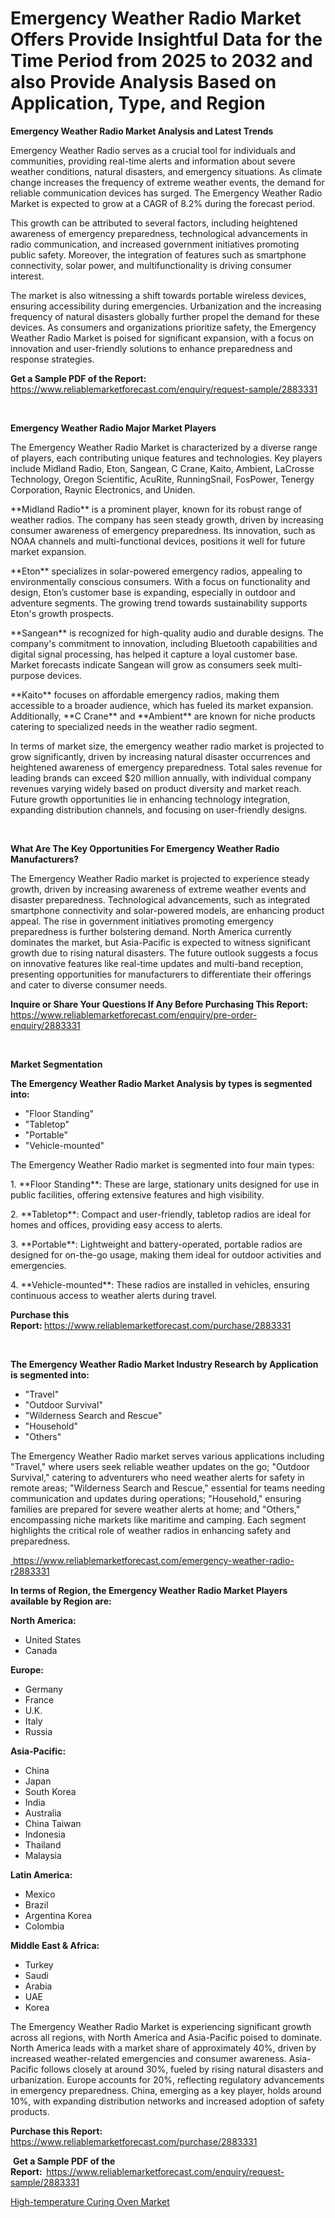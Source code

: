 <p><h1>Emergency Weather Radio Market Offers Provide Insightful Data for the Time Period from 2025 to 2032 and also Provide Analysis Based on Application, Type, and Region</h1></p><p><strong>Emergency Weather Radio Market Analysis and Latest Trends</strong></p>
<p><p>Emergency Weather Radio serves as a crucial tool for individuals and communities, providing real-time alerts and information about severe weather conditions, natural disasters, and emergency situations. As climate change increases the frequency of extreme weather events, the demand for reliable communication devices has surged. The Emergency Weather Radio Market is expected to grow at a CAGR of 8.2% during the forecast period. </p><p>This growth can be attributed to several factors, including heightened awareness of emergency preparedness, technological advancements in radio communication, and increased government initiatives promoting public safety. Moreover, the integration of features such as smartphone connectivity, solar power, and multifunctionality is driving consumer interest. </p><p>The market is also witnessing a shift towards portable wireless devices, ensuring accessibility during emergencies. Urbanization and the increasing frequency of natural disasters globally further propel the demand for these devices. As consumers and organizations prioritize safety, the Emergency Weather Radio Market is poised for significant expansion, with a focus on innovation and user-friendly solutions to enhance preparedness and response strategies.</p></p>
<p><strong>Get a Sample PDF of the Report:&nbsp;</strong> <a href="https://www.reliablemarketforecast.com/enquiry/request-sample/2883331?utm_campaign=2949&utm_medium=2&utm_source=Github&utm_content=ia&utm_term=13032025&utm_id=emergency-weather-radio">https://www.reliablemarketforecast.com/enquiry/request-sample/2883331</a></p>
<p>&nbsp;</p>
<p><strong>Emergency Weather Radio Major Market Players</strong></p>
<p><p>The Emergency Weather Radio Market is characterized by a diverse range of players, each contributing unique features and technologies. Key players include Midland Radio, Eton, Sangean, C Crane, Kaito, Ambient, LaCrosse Technology, Oregon Scientific, AcuRite, RunningSnail, FosPower, Tenergy Corporation, Raynic Electronics, and Uniden.</p><p>**Midland Radio** is a prominent player, known for its robust range of weather radios. The company has seen steady growth, driven by increasing consumer awareness of emergency preparedness. Its innovation, such as NOAA channels and multi-functional devices, positions it well for future market expansion.</p><p>**Eton** specializes in solar-powered emergency radios, appealing to environmentally conscious consumers. With a focus on functionality and design, Eton’s customer base is expanding, especially in outdoor and adventure segments. The growing trend towards sustainability supports Eton's growth prospects.</p><p>**Sangean** is recognized for high-quality audio and durable designs. The company's commitment to innovation, including Bluetooth capabilities and digital signal processing, has helped it capture a loyal customer base. Market forecasts indicate Sangean will grow as consumers seek multi-purpose devices.</p><p>**Kaito** focuses on affordable emergency radios, making them accessible to a broader audience, which has fueled its market expansion. Additionally, **C Crane** and **Ambient** are known for niche products catering to specialized needs in the weather radio segment.</p><p>In terms of market size, the emergency weather radio market is projected to grow significantly, driven by increasing natural disaster occurrences and heightened awareness of emergency preparedness. Total sales revenue for leading brands can exceed $20 million annually, with individual company revenues varying widely based on product diversity and market reach. Future growth opportunities lie in enhancing technology integration, expanding distribution channels, and focusing on user-friendly designs.</p></p>
<p>&nbsp;</p>
<p><strong>What Are The Key Opportunities For Emergency Weather Radio Manufacturers?</strong></p>
<p><p>The Emergency Weather Radio market is projected to experience steady growth, driven by increasing awareness of extreme weather events and disaster preparedness. Technological advancements, such as integrated smartphone connectivity and solar-powered models, are enhancing product appeal. The rise in government initiatives promoting emergency preparedness is further bolstering demand. North America currently dominates the market, but Asia-Pacific is expected to witness significant growth due to rising natural disasters. The future outlook suggests a focus on innovative features like real-time updates and multi-band reception, presenting opportunities for manufacturers to differentiate their offerings and cater to diverse consumer needs.</p></p>
<p><strong>Inquire or Share Your Questions If Any Before Purchasing This Report:</strong> <a href="https://www.reliablemarketforecast.com/enquiry/pre-order-enquiry/2883331?utm_campaign=2949&utm_medium=2&utm_source=Github&utm_content=ia&utm_term=13032025&utm_id=emergency-weather-radio">https://www.reliablemarketforecast.com/enquiry/pre-order-enquiry/2883331</a></p>
<p>&nbsp;</p>
<p><strong>Market Segmentation</strong></p>
<p><strong>The Emergency Weather Radio Market Analysis by types is segmented into:</strong></p>
<p><ul><li>"Floor Standing"</li><li>"Tabletop"</li><li>"Portable"</li><li>"Vehicle-mounted"</li></ul></p>
<p><p>The Emergency Weather Radio market is segmented into four main types: </p><p>1. **Floor Standing**: These are large, stationary units designed for use in public facilities, offering extensive features and high visibility.</p><p>   </p><p>2. **Tabletop**: Compact and user-friendly, tabletop radios are ideal for homes and offices, providing easy access to alerts.</p><p>  </p><p>3. **Portable**: Lightweight and battery-operated, portable radios are designed for on-the-go usage, making them ideal for outdoor activities and emergencies.</p><p>   </p><p>4. **Vehicle-mounted**: These radios are installed in vehicles, ensuring continuous access to weather alerts during travel.</p></p>
<p><strong>Purchase this Report:&nbsp;</strong><a href="https://www.reliablemarketforecast.com/purchase/2883331?utm_campaign=2949&utm_medium=2&utm_source=Github&utm_content=ia&utm_term=13032025&utm_id=emergency-weather-radio">https://www.reliablemarketforecast.com/purchase/2883331</a></p>
<p>&nbsp;</p>
<p><strong>The Emergency Weather Radio Market Industry Research by Application is segmented into:</strong></p>
<p><ul><li>"Travel"</li><li>"Outdoor Survival"</li><li>"Wilderness Search and Rescue"</li><li>"Household"</li><li>"Others"</li></ul></p>
<p><p>The Emergency Weather Radio market serves various applications including "Travel," where users seek reliable weather updates on the go; "Outdoor Survival," catering to adventurers who need weather alerts for safety in remote areas; "Wilderness Search and Rescue," essential for teams needing communication and updates during operations; "Household," ensuring families are prepared for severe weather alerts at home; and "Others," encompassing niche markets like maritime and camping. Each segment highlights the critical role of weather radios in enhancing safety and preparedness.</p></p>
<p><a href="https://www.reliablemarketforecast.com/emergency-weather-radio-r2883331?utm_campaign=2949&utm_medium=2&utm_source=Github&utm_content=ia&utm_term=13032025&utm_id=emergency-weather-radio">&nbsp;https://www.reliablemarketforecast.com/emergency-weather-radio-r2883331</a></p>
<p><strong>In terms of Region, the Emergency Weather Radio Market Players available by Region are:</strong></p>
<p>
    <p> <strong> North America: </strong>
        <ul>
            <li>United States</li>
            <li>Canada</li>
        </ul>
        </p> 
    <p> <strong> Europe: </strong>
        <ul>
            <li>Germany</li>
            <li>France</li>
            <li>U.K.</li>
            <li>Italy</li>
            <li>Russia</li>
        </ul>
        </p> 
    <p> <strong> Asia-Pacific: </strong>
        <ul>
            <li>China</li>
            <li>Japan</li>
            <li>South Korea</li>
            <li>India</li>
            <li>Australia</li>
            <li>China Taiwan</li>
            <li>Indonesia</li>
            <li>Thailand</li>
            <li>Malaysia</li>
        </ul>
        </p> 
    <p> <strong> Latin America: </strong>
        <ul>
            <li>Mexico</li>
            <li>Brazil</li>
            <li>Argentina Korea</li>
            <li>Colombia</li>
        </ul>
        </p> 
    <p> <strong> Middle East & Africa: </strong>
        <ul>
            <li>Turkey</li>
            <li>Saudi</li>
            <li>Arabia</li>
            <li>UAE</li>
            <li>Korea</li>
        </ul>
    </p>
    </p>
<p><p>The Emergency Weather Radio Market is experiencing significant growth across all regions, with North America and Asia-Pacific poised to dominate. North America leads with a market share of approximately 40%, driven by increased weather-related emergencies and consumer awareness. Asia-Pacific follows closely at around 30%, fueled by rising natural disasters and urbanization. Europe accounts for 20%, reflecting regulatory advancements in emergency preparedness. China, emerging as a key player, holds around 10%, with expanding distribution networks and increased adoption of safety products.</p></p>
<p><strong>Purchase this Report: </strong><a href="https://www.reliablemarketforecast.com/purchase/2883331?utm_campaign=2949&utm_medium=2&utm_source=Github&utm_content=ia&utm_term=13032025&utm_id=emergency-weather-radio">https://www.reliablemarketforecast.com/purchase/2883331</a></p>
<p>&nbsp;<strong>Get a Sample PDF of the Report:&nbsp;&nbsp;</strong><a href="https://www.reliablemarketforecast.com/enquiry/request-sample/2883331?utm_campaign=2949&utm_medium=2&utm_source=Github&utm_content=ia&utm_term=13032025&utm_id=emergency-weather-radio">https://www.reliablemarketforecast.com/enquiry/request-sample/2883331</a></p>
<p><strong></strong></p>
<p><p><a href="https://github.com/tumacaakesha78/Market-Research-Report-List-1/blob/main/high-temperature-curing-oven-market.md?utm_campaign=2949&utm_medium=2&utm_source=Github&utm_content=ia&utm_term=13032025&utm_id=emergency-weather-radio">High-temperature Curing Oven Market</a></p></p>